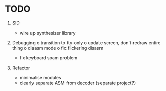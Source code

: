 # TODO

1. SID
   * wire up synthesizer library

2. Debugging
   o transition to tty-only
   o update screen, don't redraw entire thing
   o disasm mode
   o fix flickering disasm
   * fix keyboard spam problem

3. Refactor
   * minimalise modules
   * clearly separate ASM from decoder (separate project?)
